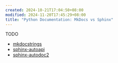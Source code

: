 ```yaml
---
created: 2024-10-21T17:04:50+08:00
modified: 2024-11-20T17:45:29+08:00
title: "Python Documentation: MkDocs vs Sphinx"
---
```


TODO

- [mkdocstrings](https://github.com/mkdocstrings/mkdocstrings)
- [sphinx-autoapi](https://github.com/readthedocs/sphinx-autoapi)
- [sphinx-autodoc2](https://github.com/sphinx-extensions2/sphinx-autodoc2)
